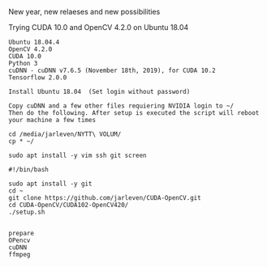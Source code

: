 New year, new relaeses and new possibilities

Trying CUDA 10.0 and OpenCV 4.2.0 on Ubuntu 18.04
```
Ubuntu 18.04.4
OpenCV 4.2.0
CUDA 10.0
Python 3
cuDNN - cuDNN v7.6.5 (November 18th, 2019), for CUDA 10.2
Tensorflow 2.0.0
```


```
Install Ubuntu 18.04  (Set login without password)

Copy cuDNN and a few other files requiering NVIDIA login to ~/
Then do the following. After setup is executed the script will reboot your machine a few times

cd /media/jarleven/NYTT\ VOLUM/
cp * ~/

sudo apt install -y vim ssh git screen

#!/bin/bash

sudo apt install -y git
cd ~
git clone https://github.com/jarleven/CUDA-OpenCV.git
cd CUDA-OpenCV/CUDA102-OpenCV420/
./setup.sh


prepare
OPencv
cuDNN
ffmpeg

```
